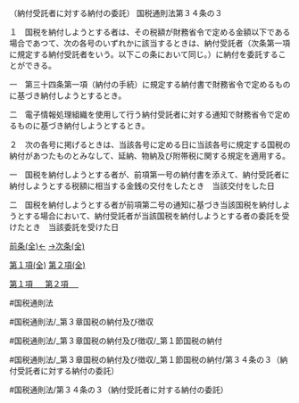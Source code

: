 （納付受託者に対する納付の委託）
国税通則法第３４条の３

１　国税を納付しようとする者は、その税額が財務省令で定める金額以下である場合であつて、次の各号のいずれかに該当するときは、納付受託者（次条第一項に規定する納付受託者をいう。以下この条において同じ。）に納付を委託することができる。

一　第三十四条第一項（納付の手続）に規定する納付書で財務省令で定めるものに基づき納付しようとするとき。

二　電子情報処理組織を使用して行う納付受託者に対する通知で財務省令で定めるものに基づき納付しようとするとき。

２　次の各号に掲げるときは、当該各号に定める日に当該各号に規定する国税の納付があつたものとみなして、延納、物納及び附帯税に関する規定を適用する。

一　国税を納付しようとする者が、前項第一号の納付書を添えて、納付受託者に納付しようとする税額に相当する金銭の交付をしたとき　当該交付をした日

二　国税を納付しようとする者が前項第二号の通知に基づき当該国税を納付しようとする場合において、納付受託者が当該国税を納付しようとする者の委託を受けたとき　当該委託を受けた日

[前条(全)←](国税通則法＿＿＿＿＿第３４条の２_.md)    [→次条(全)](国税通則法＿＿＿＿＿第３４条の４_.md)

[第１項(全)](国税通則法＿＿＿＿＿第３４条の３第１項_.md)  [第２項(全)](国税通則法＿＿＿＿＿第３４条の３第２項_.md)  

[第１項 　 ](国税通則法＿＿＿＿＿第３４条の３第１項.md)  [第２項 　 ](国税通則法＿＿＿＿＿第３４条の３第２項.md)  

#国税通則法

#国税通則法/_第３章国税の納付及び徴収

#国税通則法/_第３章国税の納付及び徴収/_第１節国税の納付

#国税通則法/_第３章国税の納付及び徴収/_第１節国税の納付/第３４条の３（納付受託者に対する納付の委託）

#国税通則法/第３４条の３（納付受託者に対する納付の委託）

